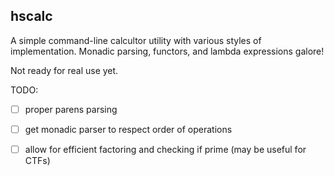 ## hscalc
A simple command-line calcultor utility with various styles of implementation. Monadic parsing, functors, and lambda expressions galore!

Not ready for real use yet.

TODO:

- [ ] proper parens parsing
- [ ] get monadic parser to respect order of operations
- [ ] allow for efficient factoring and checking if prime (may be useful for CTFs)

